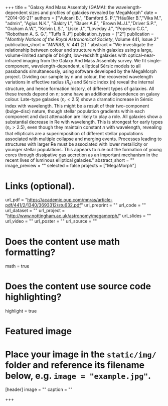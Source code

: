 +++
title = "Galaxy And Mass Assembly (GAMA): the wavelength-dependent sizes and profiles of galaxies revealed by MegaMorph"
date = "2014-06-21"
authors = ["Vulcani B.", "Bamford S. P.","Häußler B.","Vika M.", "admin", "Agius N.K.", "Baldry I.", "Bauer A.E", "Brown M.J.I.","Driver S.P.", "Graham A.W.", "Kelvin L.S.", "Liske J.", "Loveday J.", "Popescu C.C.", "Robotham A. S. G.", "Tuffs R.J"]
publication_types = ["2"]
publication = "*Monthly Notices of the Royal Astronomical Society*, Volume 441, Issue 2"
publication_short = "*MNRAS*, V. 441 (2) "
abstract = "We investigate the relationship between colour and structure within galaxies using a large, volume-limited sample of bright, low-redshift galaxies with optical–near-infrared imaging from the Galaxy And Mass Assembly survey. We fit single-component, wavelength-dependent, elliptical Sérsic models to all passbands simultaneously, using software developed by the MegaMorph project. Dividing our sample by n and colour, the recovered wavelength variations in effective radius ($R_e$) and Sérsic index (n) reveal the internal structure, and hence formation history, of different types of galaxies. All these trends depend on n; some have an additional dependence on galaxy colour. Late-type galaxies ($n_r < 2.5$) show a dramatic increase in Sérsic index with wavelength. This might be a result of their two-component (bulge–disc) nature, though stellar population gradients within each component and dust attenuation are likely to play a role. All galaxies show a substantial decrease in Re with wavelength. This is strongest for early types ($n_r > 2.5$), even though they maintain constant $n$ with wavelength, revealing that ellipticals are a superimposition of different stellar populations associated with multiple collapse and merging events. Processes leading to structures with larger Re must be associated with lower metallicity or younger stellar populations. This appears to rule out the formation of young cores through dissipative gas accretion as an important mechanism in the recent lives of luminous elliptical galaxies."
abstract_short = ""
image_preview = ""
selected = false
projects = ["MegaMorph"]

# Links (optional).
url_pdf = "https://academic.oup.com/mnras/article-pdf/441/2/1340/3693312/stu632.pdf"
url_preprint = ""
url_code = ""
url_dataset = ""
url_project = "http://www.nottingham.ac.uk/astronomy/megamorph/"
url_slides = ""
url_video = ""
url_poster = ""
url_source = ""

# Does the content use math formatting?
math = true

# Does the content use source code highlighting?
highlight = true

# Featured image
# Place your image in the `static/img/` folder and reference its filename below, e.g. `image = "example.jpg"`.
[header]
image = ""
caption = ""

+++
